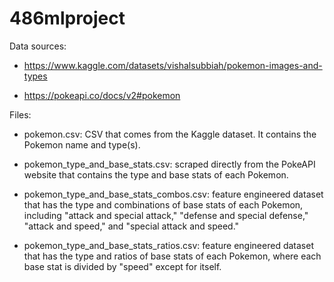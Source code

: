 # 486mlproject

Data sources:

* https://www.kaggle.com/datasets/vishalsubbiah/pokemon-images-and-types

* https://pokeapi.co/docs/v2#pokemon

Files:

* pokemon.csv: CSV that comes from the Kaggle dataset.  It contains the Pokemon name and type(s).

* pokemon_type_and_base_stats.csv: scraped directly from the PokeAPI website that contains the type and base stats of each Pokemon.

* pokemon_type_and_base_stats_combos.csv: feature engineered dataset that has the type and combinations of base stats of each Pokemon, including "attack and special attack," "defense and special defense," "attack and speed," and "special attack and speed."

* pokemon_type_and_base_stats_ratios.csv: feature engineered dataset that has the type and ratios of base stats of each Pokemon, where each base stat is divided by "speed" except for itself.
